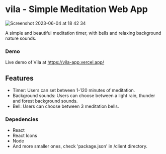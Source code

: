 # vila - Simple Meditation Web App
![Screenshot 2023-06-04 at 18 42 34](https://github.com/moeabdulnas/vila/assets/62932979/4eeb027d-6695-489f-9835-aac483b7274d)

A simple and beautiful meditation timer, with bells and relaxing background nature sounds.

### Demo
Live demo of Vila at <a href="https://vila-app.vercel.app/" target="_blank">https://vila-app.vercel.app/</a>

## Features
- Timer: Users can set between 1-120 minutes of meditation.
- Background sounds: Users can choose between a light rain, thunder and forest background sounds.
- Bell: Users can choose between 3 meditation bells.

### Depedencies
- React
- React Icons
- Node
- And more smaller ones, check 'package.json' in /client directory.

